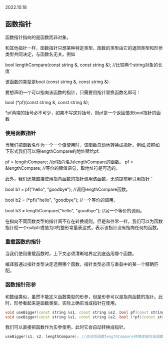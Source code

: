 2022.10.18



## 函数指针
函数指针指向的是函数而非对象。

和其他指针一样，函数指针只想某种特定类型。函数的类型由它的返回类型和形参类型共同决定，与函数名无关。例如

bool lengthCompare(const string &, const string &); //比较两个string对象的长度

该函数的类型是bool (const string &, const string &).

要想声明一个可以指向该函数的指针，只需要用指针替换函数名即可：

bool (*pf)(const string &, const string &);

*pf两端的括号必不可少，如果不写这对括号，则pf是一个返回值未bool指针的函数

### 使用函数指针
当我们把函数名作为一个一个值使用时，该函数自动地转换成指针。例如,按照如下形式我们可以将lengthCompare的地址赋给pf:

pf = lengthCompare;  //pf指向名为lengthCompare的函数。
pf = &lengthCompare; //等价的赋值语句，取地址符是可选的。

此外，我们还能直接使用指向函数的指针调用该函数，无须提前解引用指针：

bool b1 = pf("hello", "goodbye"); //调用lengthCompare函数。

bool b2 = (*pf)("hello", "goodbye"); //一个等价的调用。

bool b3 = lengthCompare("hello", "goodbye"); //另一个等价的调用。

在指向不同函数类型的指针间不存在转换规则。但是和往常一样，我们可以为函数指针赋一个nullptr或值为0的整形常量表达式，表示该指针没有指向任何的函数。

### 重载函数的指针
当我们使用重载函数时，上下文必须清晰地界定到底选用哪个函数。

编译器通过指针类型决定选用哪个函数，指针类型必须与重载中的某一个精确匹配。

### 函数指针形参
和数组类似，虽然不能定义函数类型的形参，但是形参可以是指向函数的指针。此时，形参看起来是函数类型，实际上确实当成指针在使用。
```c++
void useBigger(const string &s1, const string &s2, bool pf(const string &, const string &)); //第三个形参是函数类型，它会自动转换成指向函数的指针。
void useBigger(const string &s1, const string &s2, bool (*pf)(const string &, const string &)); //等价的声明，显式的将形参定义成指向函数的指针。
```
我们可以直接把函数作为实参使用，此时它会自动转换成指针。
```c++
useBigger(s1, s2, lengthCompare); //自动将函数lengthCompare转换成指向该函数的指针
```
